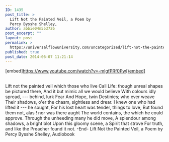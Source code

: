 ```yaml
---
ID: 1435
post_title: >
  Lift Not the Painted Veil, a Poem by
  Percy Bysshe Shelley,
author: abbie04m553726
post_excerpt: ""
layout: post
permalink: >
  https://universalflowuniversity.com/uncategorized/lift-not-the-painted-veil-a-poem-by-percy-bysshe-shelley/
published: true
post_date: 2014-06-07 11:21:14
---
```

[embed]https://www.youtube.com/watch?v=-mlgfPRf0Pw[/embed]</br></br>
<p>Lift not the painted veil which those who live
Call Life:  though unreal shapes be pictured there,
And it but mimic all we would believe
With colours idly spread, --- behind, lurk Fear
And Hope, twin Destinies; who ever weave
Their shadows, o'er the chasm, sightless and drear.
I knew one who had lifted it --- he sought,
For his lost heart was tender, things to love,
But found them not, alas !   nor was there aught
The world contains, the which he could approve.
Through the unheeding many he did move,
A splendour among shadows, a bright blot
Upon this gloomy scene, a Spirit that strove
For truth, and like the Preacher found it not.
-End-
Lift Not the Painted Veil, a Poem by Percy Bysshe Shelley, Audiobook</p>